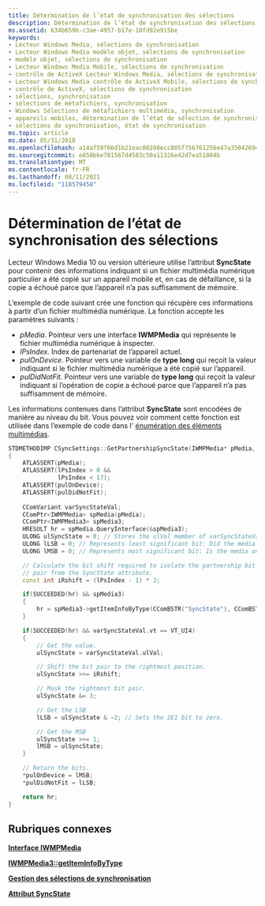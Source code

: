 ```yaml
---
title: Détermination de l’état de synchronisation des sélections
description: Détermination de l’état de synchronisation des sélections
ms.assetid: 634b659b-c3ae-4957-b17e-18fd92e915be
keywords:
- Lecteur Windows Media, sélections de synchronisation
- Lecteur Windows Media modèle objet, sélections de synchronisation
- modèle objet, sélections de synchronisation
- Lecteur Windows Media Mobile, sélections de synchronisation
- contrôle de ActiveX Lecteur Windows Media, sélections de synchronisation
- Lecteur Windows Media contrôle de ActiveX Mobile, sélections de synchronisation
- contrôle de ActiveX, sélections de synchronisation
- sélections, synchronisation
- sélections de métafichiers, synchronisation
- Windows Sélections de métafichiers multimédia, synchronisation
- appareils mobiles, détermination de l’état de sélection de synchronisation
- sélections de synchronisation, état de synchronisation
ms.topic: article
ms.date: 05/31/2018
ms.openlocfilehash: a14af59f66d1b21eac00208ecc805f756761256e47a35042694bcd65e6f96558
ms.sourcegitcommit: e858bbe701567d4583c50a11326e42d7ea51804b
ms.translationtype: MT
ms.contentlocale: fr-FR
ms.lasthandoff: 08/11/2021
ms.locfileid: "118579458"
---
```

# <a name="determining-playlist-synchronization-state"></a>Détermination de l’état de synchronisation des sélections

Lecteur Windows Media 10 ou version ultérieure utilise l’attribut **SyncState** pour contenir des informations indiquant si un fichier multimédia numérique particulier a été copié sur un appareil mobile et, en cas de défaillance, si la copie a échoué parce que l’appareil n’a pas suffisamment de mémoire.

L’exemple de code suivant crée une fonction qui récupère ces informations à partir d’un fichier multimédia numérique. La fonction accepte les paramètres suivants :

-   *pMedia*. Pointeur vers une interface **IWMPMedia** qui représente le fichier multimédia numérique à inspecter.
-   *lPsIndex*. Index de partenariat de l’appareil actuel.
-   *pulOnDevice*. Pointeur vers une variable de **type long** qui reçoit la valeur indiquant si le fichier multimédia numérique a été copié sur l’appareil.
-   *pulDidNotFit*. Pointeur vers une variable de **type long** qui reçoit la valeur indiquant si l’opération de copie a échoué parce que l’appareil n’a pas suffisamment de mémoire.

Les informations contenues dans l’attribut **SyncState** sont encodées de manière au niveau du bit. Vous pouvez voir comment cette fonction est utilisée dans l’exemple de code dans l' [énumération des éléments multimédias](enumerating-the-media-items.md).


```C++
STDMETHODIMP CSyncSettings::GetPartnershipSyncState(IWMPMedia* pMedia, long lPsIndex, ULONG *pulOnDevice, ULONG *pulDidNotFit)
{
    ATLASSERT(pMedia); 
    ATLASSERT(lPsIndex > 0 && 
              lPsIndex < 17);
    ATLASSERT(pulOnDevice);
    ATLASSERT(pulDidNotFit);
  
    CComVariant varSyncStateVal;   
    CComPtr<IWMPMedia> spMedia(pMedia); 
    CComPtr<IWMPMedia3> spMedia3;     
    HRESULT hr = spMedia.QueryInterface(&spMedia3); 
    ULONG ulSyncState = 0; // Stores the ulVal member of varSyncStateVal. 
    ULONG lLSB = 0; // Represents least significant bit: Did the media fail to copy because it would not fit?
    ULONG lMSB = 0; // Represents most significant bit: Is the media on the device?

    // Calculate the bit shift required to isolate the partnership bit 
    // pair from the SyncState attribute.
    const int iRshift = (lPsIndex - 1) * 2;

    if(SUCCEEDED(hr) && spMedia3)
    {       
        hr = spMedia3->getItemInfoByType(CComBSTR("SyncState"), CComBSTR(""), 0, &varSyncStateVal);
    }

    if(SUCCEEDED(hr) && varSyncStateVal.vt == VT_UI4)
    {   
        // Get the value.
        ulSyncState = varSyncStateVal.ulVal;

        // Shift the bit pair to the rightmost position.
        ulSyncState >>= iRshift; 

        // Mask the rightmost bit pair.
        ulSyncState &= 3;

        // Get the LSB         
        lLSB = ulSyncState & ~2; // Sets the 2E1 bit to zero. 

        // Get the MSB
        ulSyncState >>= 1;
        lMSB = ulSyncState;       
    }

    // Return the bits.
    *pulOnDevice = lMSB;
    *pulDidNotFit = lLSB;

    return hr;
}
```



## <a name="related-topics"></a>Rubriques connexes

<dl> <dt>

[**Interface IWMPMedia**](/previous-versions/windows/desktop/api/wmp/nn-wmp-iwmpmedia)
</dt> <dt>

[**IWMPMedia3::getItemInfoByType**](/previous-versions/windows/desktop/api/wmp/nf-wmp-iwmpmedia3-getiteminfobytype)
</dt> <dt>

[**Gestion des sélections de synchronisation**](managing-synchronization-playlists.md)
</dt> <dt>

[**Attribut SyncState**](syncstate-attribute.md)
</dt> </dl>

 

 




